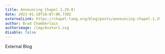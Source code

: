 ```yaml
---
title: Announcing Chapel 1.29.0!
date: 2023-01-10T18:07:06.730Z
externalLink: https://chapel-lang.org/blog/posts/announcing-chapel-1.29/
author: Brad Chamberlain
authorimage: /img/Avatar1.svg
disable: false
---
```

 External Blog